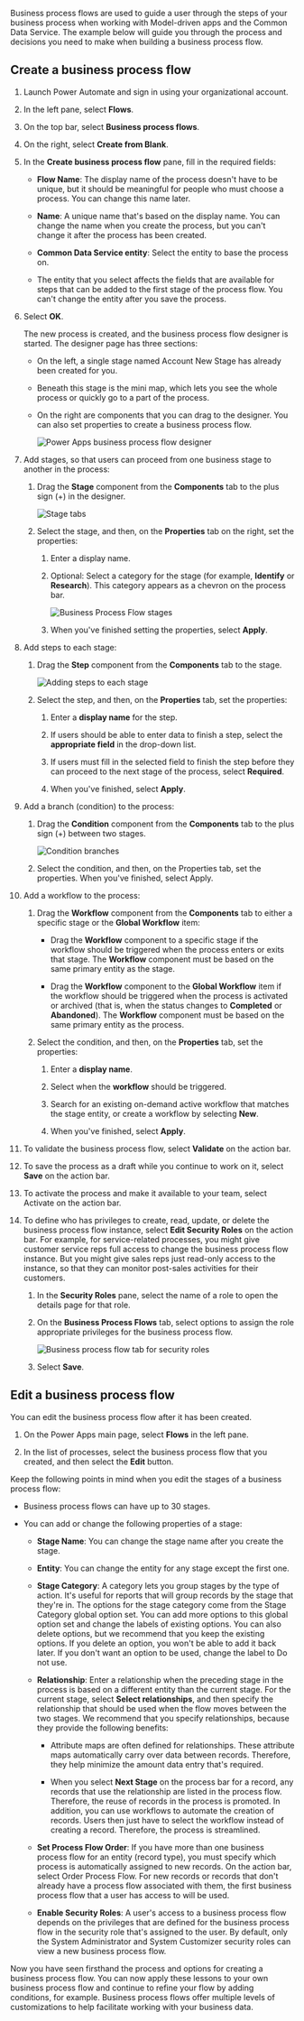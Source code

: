 Business process flows are used to guide a user through the steps of your business process when working with Model-driven apps and the Common Data Service. The example below will guide you through the process and decisions you need to make when building a business process flow. 

## Create a business process flow

1. Launch Power Automate and sign in using your organizational account.

2. In the left pane, select **Flows**.

3. On the top bar, select **Business process flows**.

4. On the right, select **Create from Blank**.

5. In the **Create business process flow** pane, fill in the required fields:

    - **Flow Name**: The display name of the process doesn't have to be unique, but it should be meaningful for people who must choose a process. You can change this name later.

    - **Name**: A unique name that's based on the display name. You can change the name when you create the process, but you can't change it after the process has been created.

    - **Common Data Service entity**: Select the entity to base the process on.

    - The entity that you select affects the fields that are available for steps that can be added to the first stage of the process flow. You can't change the entity after you save the process.

6. Select **OK**.

    The new process is created, and the business process flow designer is started. The designer page has three sections:

     - On the left, a single stage named Account New Stage has already been created for you.
 
     - Beneath this stage is the mini map, which lets you see the whole process or quickly go to a part of the process.

     - On the right are components that you can drag to the designer. You can also set properties to create a business process flow.

         ![Power Apps business process flow designer](../media/business-process-flow-designer.png)

7. Add stages, so that users can proceed from one business stage to another in the process:

    1. Drag the **Stage** component from the **Components** tab to the plus sign (+) in the designer.

       ![Stage tabs](../media/new-stage-component.png)

    2. Select the stage, and then, on the **Properties** tab on the right, set the properties:

       1. Enter a display name.

       2. Optional: Select a category for the stage (for example, **Identify** or **Research**). This category appears as a chevron on the process bar.

          ![Business Process Flow stages](../media/business-process-flow.png)

       3. When you've finished setting the properties, select **Apply**.

8. Add steps to each stage:

    1. Drag the **Step** component from the **Components** tab to the stage.

       ![Adding steps to each stage](../media/add-step-to-stage.png)

    2. Select the step, and then, on the **Properties** tab, set the properties:

       1. Enter a **display name** for the step.

       2. If users should be able to enter data to finish a step, select the **appropriate field** in the drop-down list.

       3. If users must fill in the selected field to finish the step before they can proceed to the next stage of the process, select **Required**.

       4. When you've finished, select **Apply**.

9. Add a branch (condition) to the process:

    1. Drag the **Condition** component from the **Components** tab to the plus sign (+) between two stages.

       ![Condition branches](../media/add-condition-to-business-process-flow.png)

    2. Select the condition, and then, on the Properties tab, set the properties. When you've finished, select Apply.

10. Add a workflow to the process:

    1. Drag the **Workflow** component from the **Components** tab to either a specific stage or the **Global Workflow** item:

       - Drag the **Workflow** component to a specific stage if the workflow should be triggered when the process enters or exits that stage. The **Workflow** component must be based on the same primary entity as the stage.

       - Drag the **Workflow** component to the **Global Workflow** item if the workflow should be triggered when the process is activated or archived (that is, when the status changes to **Completed** or **Abandoned**). The **Workflow** component must be based on the same primary entity as the process.

    2. Select the condition, and then, on the **Properties** tab, set the properties:

       1. Enter a **display name**.

       2. Select when the **workflow** should be triggered.

       3. Search for an existing on-demand active workflow that matches the stage entity, or create a workflow by selecting **New**.

       4. When you've finished, select **Apply**.

11. To validate the business process flow, select **Validate** on the action bar.

12. To save the process as a draft while you continue to work on it, select **Save** on the action bar.

13. To activate the process and make it available to your team, select Activate on the action bar.

14. To define who has privileges to create, read, update, or delete the business process flow instance, select **Edit Security Roles** on the action bar. For example, for service-related processes, you might give customer service reps full access to change the business process flow instance. But you might give sales reps just read-only access to the instance, so that they can monitor post-sales activities for their customers.

    1. In the **Security Roles** pane, select the name of a role to open the details page for that role.

    2. On the **Business Process Flows** tab, select options to assign the role appropriate privileges for the business process flow.

       ![Business process flow tab for security roles](../media/business-process-flow-security-role.png)

    3. Select **Save**.

## Edit a business process flow

You can edit the business process flow after it has been created.

1. On the Power Apps main page, select **Flows** in the left pane.

2. In the list of processes, select the business process flow that you created, and then select the **Edit** button.

Keep the following points in mind when you edit the stages of a business process flow:

  - Business process flows can have up to 30 stages.

  - You can add or change the following properties of a stage:

     - **Stage Name**: You can change the stage name after you create the stage.

     - **Entity**: You can change the entity for any stage except the first one.

     - **Stage Category**: A category lets you group stages by the type of action. It's useful for reports that will group records by the stage that they're in. The options for the stage category come from the Stage Category global option set. You can add more options to this global option set and change the labels of existing options. You can also delete options, but we recommend that you keep the existing options. If you delete an option, you won't be able to add it back later. If you don't want an option to be used, change the label to Do not use.

     - **Relationship**: Enter a relationship when the preceding stage in the process is based on a different entity than the current stage. For the current stage, select **Select relationships**, and then specify the relationship that should be used when the flow moves between the two stages. We recommend that you specify relationships, because they provide the following benefits:

       - Attribute maps are often defined for relationships. These attribute maps automatically carry over data between records. Therefore, they help minimize the amount data entry that's required.

       - When you select **Next Stage** on the process bar for a record, any records that use the relationship are listed in the process flow. Therefore, the reuse of records in the process is promoted. In addition, you can use workflows to automate the creation of records. Users then just have to select the workflow instead of creating a record. Therefore, the process is streamlined.

     - **Set Process Flow Order**: If you have more than one business process flow for an entity (record type), you must specify which process is automatically assigned to new records. On the action bar, select Order Process Flow. For new records or records that don't already have a process flow associated with them, the first business process flow that a user has access to will be used.

     - **Enable Security Roles**: A user's access to a business process flow depends on the privileges that are defined for the business process flow in the security role that's assigned to the user. By default, only the System Administrator and System Customizer security roles can view a new business process flow.

Now you have seen firsthand the process and options for creating a business process flow. You can now apply these lessons to your own business process flow and continue to refine your flow by adding conditions, for example. Business process flows offer multiple levels of customizations to help facilitate working with your business data.
